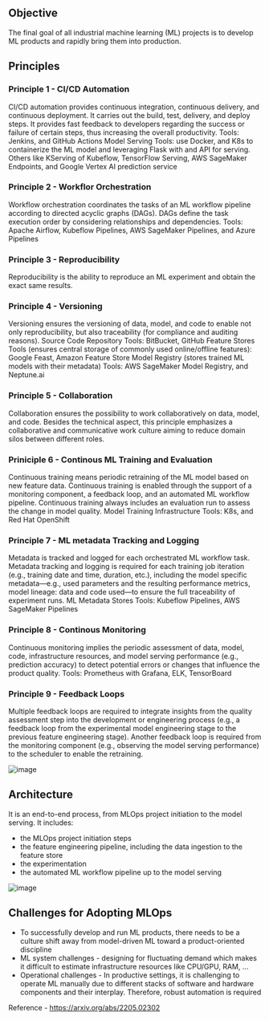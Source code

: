 ## Objective

The final goal of all industrial machine learning (ML) projects is to develop ML products and rapidly bring them into production.

## Principles

### Principle 1 - CI/CD Automation
CI/CD automation provides continuous integration, continuous delivery, and continuous deployment. It carries out the build, test, delivery, and deploy steps. It provides fast feedback to developers regarding the success or failure of certain steps, thus increasing the overall productivity.
Tools: Jenkins, and GitHub Actions
Model Serving Tools: use Docker, and K8s to containerize the ML model and leveraging Flask with and API for serving. Others like KServing of Kubeflow, TensorFlow Serving, AWS SageMaker Endpoints, and Google Vertex AI prediction service

### Principle 2 - Workflor Orchestration
Workflow orchestration coordinates the tasks of an ML workflow pipeline according to directed acyclic graphs (DAGs). DAGs define the task execution order by considering relationships and dependencies.
Tools: Apache Airflow, Kubeflow Pipelines, AWS SageMaker Pipelines, and Azure Pipelines

### Principle 3 - Reproducibility
Reproducibility is the ability to reproduce an ML experiment and obtain the exact same results.

### Principle 4 - Versioning
Versioning ensures the versioning of data, model, and code to enable not only reproducibility, but also traceability (for compliance and auditing reasons).
Source Code Repository Tools: BitBucket, GitHub
Feature Stores Tools (ensures central storage of commonly used online/offline features): Google Feast, Amazon Feature Store
Model Registry (stores trained ML models with their metadata) Tools: AWS SageMaker Model Registry, and Neptune.ai

### Principle 5 - Collaboration
Collaboration ensures the possibility to work collaboratively on data, model, and code. Besides the technical aspect, this principle emphasizes a collaborative and communicative work culture aiming to reduce domain silos between different roles.

### Priniciple 6 - Continous ML Training and Evaluation
Continuous training means periodic retraining of the ML model based on new feature data. Continuous training is enabled through the support of a monitoring component, a feedback loop, and an automated ML workflow pipeline. Continuous training always includes an evaluation run to assess the change in model quality.
Model Training Infrastructure Tools: K8s, and Red Hat OpenShift

### Principle 7 - ML metadata Tracking and Logging
Metadata is tracked and logged for each orchestrated ML workflow task. Metadata tracking and logging is required for each training job iteration (e.g., training date and time, duration, etc.), including the model specific metadata—e.g., used parameters and the resulting performance metrics, model lineage: data and code used—to ensure the full traceability of experiment runs.
ML Metadata Stores Tools: Kubeflow Pipelines, AWS SageMaker Pipelines

### Principle 8 - Continous Monitoring 
Continuous monitoring implies the periodic assessment of data, model, code, infrastructure resources, and model serving performance (e.g., prediction accuracy) to detect potential errors or changes that influence the product quality.
Tools: Prometheus with Grafana, ELK, TensorBoard

### Principle 9 - Feedback Loops
Multiple feedback loops are required to integrate insights from the quality assessment step into the development or engineering process (e.g., a feedback loop from the experimental model engineering stage to the previous feature engineering stage). Another feedback loop is required from the monitoring component (e.g., observing the model serving performance) to the scheduler to enable the retraining.

![image](https://user-images.githubusercontent.com/37369603/224610976-fdd9ce5f-007c-447a-aee4-553250ee9f07.png)

## Architecture

It is an end-to-end process, from MLOps project initiation to the model serving. 
It includes: 
* the MLOps project initiation steps
* the feature engineering pipeline, including the data ingestion to the feature store
* the experimentation
* the automated ML workflow pipeline up to the model serving

![image](https://user-images.githubusercontent.com/37369603/224613734-30bccf15-1749-470d-abd2-8b54c9986943.png)

## Challenges for Adopting MLOps

* To successfully develop and run ML products, there needs to be a culture shift away from model-driven ML toward a product-oriented discipline
* ML system challenges - designing for fluctuating demand which makes it difficult to estimate infrastructure resources like CPU/GPU, RAM, ...
* Operational challenges - In productive settings, it is challenging to operate ML manually due to different stacks of software and hardware components and their interplay. Therefore, robust automation is required

Reference - https://arxiv.org/abs/2205.02302



